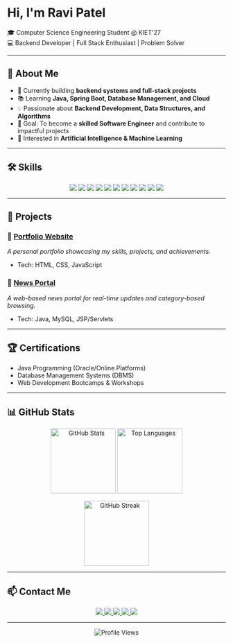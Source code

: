 # Hi, I'm Ravi Patel  

🎓 Computer Science Engineering Student @ KIET'27  
💻 Backend Developer | Full Stack Enthusiast | Problem Solver  

---

## 🚀 About Me  
- 🔭 Currently building **backend systems and full-stack projects**  
- 📚 Learning **Java, Spring Boot, Database Management, and Cloud**  
- 💡 Passionate about **Backend Development, Data Structures, and Algorithms**  
- 🎯 Goal: To become a **skilled Software Engineer** and contribute to impactful projects  
- 🌱 Interested in **Artificial Intelligence & Machine Learning**  

---

## 🛠️ Skills  

<p align="center">
  <img src="https://img.shields.io/badge/Java-ED8B00?style=for-the-badge&logo=java&logoColor=white" />
  <img src="https://img.shields.io/badge/C++-00599C?style=for-the-badge&logo=c%2B%2B&logoColor=white" />
  <img src="https://img.shields.io/badge/Python-3776AB?style=for-the-badge&logo=python&logoColor=white" />
  <img src="https://img.shields.io/badge/JavaScript-F7DF1E?style=for-the-badge&logo=javascript&logoColor=black" />
  <img src="https://img.shields.io/badge/SpringBoot-6DB33F?style=for-the-badge&logo=springboot&logoColor=white" />
  <img src="https://img.shields.io/badge/Node.js-339933?style=for-the-badge&logo=node.js&logoColor=white" />
  <img src="https://img.shields.io/badge/React-20232A?style=for-the-badge&logo=react&logoColor=61DAFB" />
  <img src="https://img.shields.io/badge/MySQL-005C84?style=for-the-badge&logo=mysql&logoColor=white" />
  <img src="https://img.shields.io/badge/MongoDB-4EA94B?style=for-the-badge&logo=mongodb&logoColor=white" />
  <img src="https://img.shields.io/badge/Git-F05032?style=for-the-badge&logo=git&logoColor=white" />
  <img src="https://img.shields.io/badge/GitHub-181717?style=for-the-badge&logo=github&logoColor=white" />
</p>  

---

## 📂 Projects  

### 🔹 [Portfolio Website](https://patelravi.me)  
_A personal portfolio showcasing my skills, projects, and achievements._  
- Tech: HTML, CSS, JavaScript  

### 🔹 [News Portal](#)  
_A web-based news portal for real-time updates and category-based browsing._  
- Tech: Java, MySQL, JSP/Servlets  

---

## 🏆 Certifications  
- Java Programming (Oracle/Online Platforms)  
- Database Management Systems (DBMS)  
- Web Development Bootcamps & Workshops  

---

## 📊 GitHub Stats  

<p align="center">
  <img src="https://github-readme-stats.vercel.app/api?username=patel-2101&show_icons=true&theme=tokyonight" alt="GitHub Stats" height="150"/>
  <img src="https://github-readme-stats.vercel.app/api/top-langs/?username=patel-2101&layout=compact&theme=tokyonight" alt="Top Languages" height="150"/>
</p>

<p align="center">
  <img src="https://streak-stats.demolab.com?user=patel-2101&theme=tokyonight" alt="GitHub Streak" height="150"/>
</p>

---

## 📫 Contact Me  

<p align="center">
  <a href="mailto:patelravi2253@gmail.com">
    <img src="https://img.shields.io/badge/Email-D14836?style=for-the-badge&logo=gmail&logoColor=white" />
  </a>
  <a href="https://patelravi.me">
    <img src="https://img.shields.io/badge/Portfolio-000000?style=for-the-badge&logo=vercel&logoColor=white" />
  </a>
  <a href="https://www.linkedin.com/in/ravi-patel-55489924a/">
    <img src="https://img.shields.io/badge/LinkedIn-0077B5?style=for-the-badge&logo=linkedin&logoColor=white" />
  </a>
  <a href="https://x.com/Ravi2003Patel">
    <img src="https://img.shields.io/badge/Twitter-1DA1F2?style=for-the-badge&logo=twitter&logoColor=white" />
  </a>
  <a href="https://github.com/patel-2101">
    <img src="https://img.shields.io/badge/GitHub-181717?style=for-the-badge&logo=github&logoColor=white" />
  </a>
</p>  

---

<p align="center">
  <img src="https://komarev.com/ghpvc/?username=patel-2101&label=Profile%20Views&color=0e75b6&style=flat" alt="Profile Views" />
</p>
